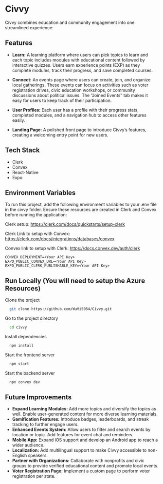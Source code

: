 
# Civvy 

Civvy combines education and community engagement into one streamlined experience:

## Features

- **Learn:** A learning platform where users can pick topics to learn and each topic includes modules with educational content followed by interactive quizzes. Users earn experience points (EXP) as they complete modules, track their progress, and save completed courses.

- **Connect:** An events page where users can create, join, and organize local gatherings. These events can focus on activities such as voter registration drives, civic education workshops, or community discussions about political issues. The "Joined Events" tab makes it easy for users to keep track of their participation.

- **User Profiles:** Each user has a profile with their progress stats, completed modules, and a navigation hub to access other features easily.

- **Landing Page:** A polished front page to introduce Civvy’s features, creating a welcoming entry point for new users.

## Tech Stack


- Clerk
- Convex
- React-Native
- Expo
## Environment Variables

To run this project, add the following environment variables to your .env file in the civvy folder. Ensure these resources are created in Clerk and Convex before running the application:

Clerk setup: https://clerk.com/docs/quickstarts/setup-clerk

Clerk Link to setup with Convex: https://clerk.com/docs/integrations/databases/convex

Convex link to setup with Clerk: https://docs.convex.dev/auth/clerk 



```
CONVEX_DEPLOYMENT=<Your API Key>
EXPO_PUBLIC_CONVEX_URL=<Your API Key>
EXPO_PUBLIC_CLERK_PUBLISHABLE_KEY=<Your API Key>
```


## Run Locally (You will need to setup the Azure Resources)

Clone the project

```bash
  git clone https://github.com/WuVi5054/Civvy.git
```
Go to the project directory 
```bash
  cd civvy
```

Install dependencies

```bash
  npm install
```

Start the frontend server

```bash
  npm start
```

Start the backend server

```bash
  npx convex dev
```

## Future Improvements

- **Expand Learning Modules:** Add more topics and diversify the topics as well. Enable user-generated content for more diverse learning materials.
- **Gamification Features:** Introduce badges, leaderboards, and streak tracking to further engage users.
- **Enhanced Events System:** Allow users to filter and search events by location or topic. Add features for event chat and reminders.
- **Mobile App:** Expand iOS support and develop an Android app to reach a wider audience.
- **Localization:** Add multilingual support to make Civvy accessible to non-English speakers.
- **Partner with Organizations:** Collaborate with nonprofits and civic groups to provide verified educational content and promote local events.
- **Voter Registration Page:** Implement a custom page to perform voter registration per state.

